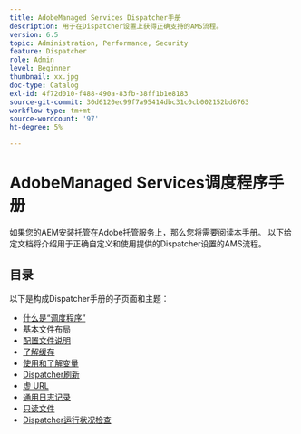 ```yaml
---
title: AdobeManaged Services Dispatcher手册
description: 用于在Dispatcher设置上获得正确支持的AMS流程。
version: 6.5
topic: Administration, Performance, Security
feature: Dispatcher
role: Admin
level: Beginner
thumbnail: xx.jpg
doc-type: Catalog
exl-id: 4f72d010-f488-490a-83fb-38ff1b1e8183
source-git-commit: 30d6120ec99f7a95414dbc31c0cb002152bd6763
workflow-type: tm+mt
source-wordcount: '97'
ht-degree: 5%

---
```


# AdobeManaged Services调度程序手册

如果您的AEM安装托管在Adobe托管服务上，那么您将需要阅读本手册。
以下给定文档将介绍用于正确自定义和使用提供的Dispatcher设置的AMS流程。

## 目录

以下是构成Dispatcher手册的子页面和主题：

- [什么是“调度程序”](./what-is-the-dispatcher.md)
- [基本文件布局](./basic-file-layout.md)
- [配置文件说明](./explanation-config-files.md)
- [了解缓存](./understanding-cache.md)
- [使用和了解变量](./variables.md)
- [Dispatcher刷新](./disp-flushing.md)
- [虚 URL](./disp-vanity-url.md)
- [通用日志记录](./common-logs.md)
- [只读文件](./immutable-files.md)
- [Dispatcher运行状况检查](./health-check.md)
